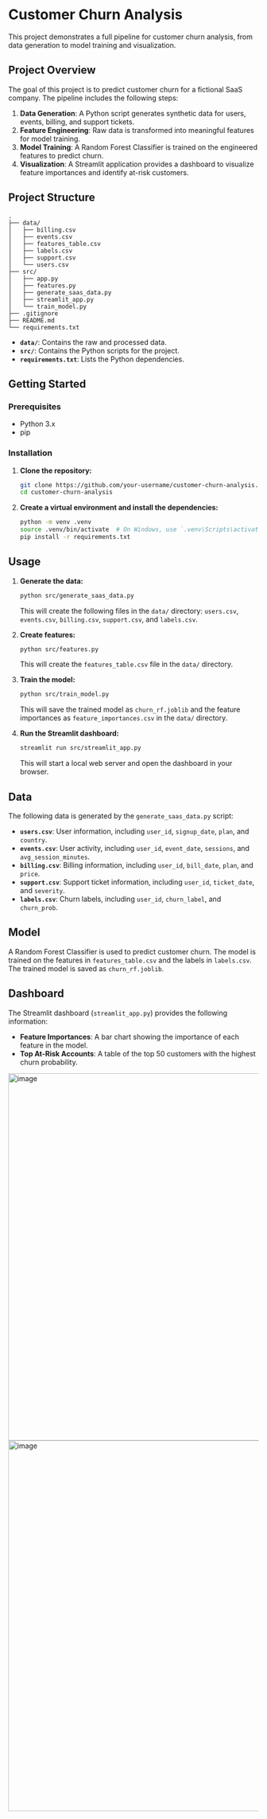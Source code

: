 # Customer Churn Analysis

This project demonstrates a full pipeline for customer churn analysis, from data generation to model training and visualization.

## Project Overview

The goal of this project is to predict customer churn for a fictional SaaS company. The pipeline includes the following steps:

1.  **Data Generation**: A Python script generates synthetic data for users, events, billing, and support tickets.
2.  **Feature Engineering**: Raw data is transformed into meaningful features for model training.
3.  **Model Training**: A Random Forest Classifier is trained on the engineered features to predict churn.
4.  **Visualization**: A Streamlit application provides a dashboard to visualize feature importances and identify at-risk customers.

## Project Structure

```
.
├── data/
│   ├── billing.csv
│   ├── events.csv
│   ├── features_table.csv
│   ├── labels.csv
│   ├── support.csv
│   └── users.csv
├── src/
│   ├── app.py
│   ├── features.py
│   ├── generate_saas_data.py
│   ├── streamlit_app.py
│   └── train_model.py
├── .gitignore
├── README.md
└── requirements.txt
```

-   **`data/`**: Contains the raw and processed data.
-   **`src/`**: Contains the Python scripts for the project.
-   **`requirements.txt`**: Lists the Python dependencies.

## Getting Started

### Prerequisites

-   Python 3.x
-   pip

### Installation

1.  **Clone the repository:**

    ```bash
    git clone https://github.com/your-username/customer-churn-analysis.git
    cd customer-churn-analysis
    ```

2.  **Create a virtual environment and install the dependencies:**

    ```bash
    python -m venv .venv
    source .venv/bin/activate  # On Windows, use `.venv\Scripts\activate`
    pip install -r requirements.txt
    ```

## Usage

1.  **Generate the data:**

    ```bash
    python src/generate_saas_data.py
    ```

    This will create the following files in the `data/` directory: `users.csv`, `events.csv`, `billing.csv`, `support.csv`, and `labels.csv`.

2.  **Create features:**

    ```bash
    python src/features.py
    ```

    This will create the `features_table.csv` file in the `data/` directory.

3.  **Train the model:**

    ```bash
    python src/train_model.py
    ```

    This will save the trained model as `churn_rf.joblib` and the feature importances as `feature_importances.csv` in the `data/` directory.

4.  **Run the Streamlit dashboard:**

    ```bash
    streamlit run src/streamlit_app.py
    ```

    This will start a local web server and open the dashboard in your browser.

## Data

The following data is generated by the `generate_saas_data.py` script:

-   **`users.csv`**: User information, including `user_id`, `signup_date`, `plan`, and `country`.
-   **`events.csv`**: User activity, including `user_id`, `event_date`, `sessions`, and `avg_session_minutes`.
-   **`billing.csv`**: Billing information, including `user_id`, `bill_date`, `plan`, and `price`.
-   **`support.csv`**: Support ticket information, including `user_id`, `ticket_date`, and `severity`.
-   **`labels.csv`**: Churn labels, including `user_id`, `churn_label`, and `churn_prob`.

## Model

A Random Forest Classifier is used to predict customer churn. The model is trained on the features in `features_table.csv` and the labels in `labels.csv`. The trained model is saved as `churn_rf.joblib`.

## Dashboard

The Streamlit dashboard (`streamlit_app.py`) provides the following information:

-   **Feature Importances**: A bar chart showing the importance of each feature in the model.
-   **Top At-Risk Accounts**: A table of the top 50 customers with the highest churn probability.

<img width="1172" height="738" alt="image" src="https://github.com/user-attachments/assets/b1598b90-9e9b-4bd9-9817-9ddaeadc1e26" />
<img width="1133" height="745" alt="image" src="https://github.com/user-attachments/assets/d252409e-a75c-4d4e-9294-2ba0a754e484" />
